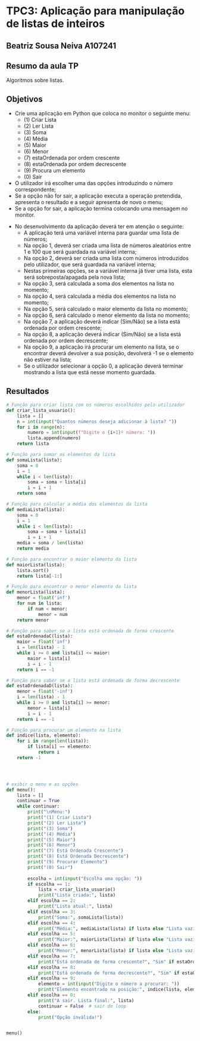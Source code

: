 # TPC3: Aplicação para manipulação de listas de inteiros

## Beatriz Sousa Neiva  A107241

## Resumo da aula TP
Algoritmos sobre listas.

## Objetivos 
- Crie uma aplicação em Python que coloca no monitor o seguinte menu:
    * (1) Criar Lista 
    * (2) Ler Lista
    * (3) Soma
    * (4) Média
    * (5) Maior
    * (6) Menor
    * (7) estaOrdenada por ordem crescente
    * (8) estaOrdenada por ordem decrescente
    * (9) Procura um elemento
    * (0) Sair
- O utilizador irá escolher uma das opções introduzindo o número correspondente;
- Se a opção não for sair, a aplicação executa a operação pretendida, apresenta o resultado e a seguir apresenta de novo o menu;
- Se a opção for sair, a aplicação termina colocando uma mensagem no monitor.

* No desenvolvimento da aplicação deverá ter em atenção o seguinte:
    - A aplicação terá uma variável interna para guardar uma lista de números;
    - Na opção 1, deverá ser criada uma lista de números aleatórios entre 1 e 100 que será guardada na variável interna;
    - Na opção 2, deverá ser criada uma lista com números introduzidos pelo utilizador, que será guardada na variável interna;
    - Nestas primeiras opções, se a variável interna já tiver uma lista, esta será sobreposta/apagada pela nova lista;
    - Na opção 3, será calculada a soma dos elementos na lista no momento;
    - Na opção 4, será calculada a média dos elementos na lista no momento;
    - Na opção 5, será calculado o maior elemento da lista no momento;
    - Na opção 6, será calculado o menor elemento da lista no momento;
    - Na opção 7, a aplicação deverá indicar (Sim/Não) se a lista está ordenada por ordem crescente;
    - Na opção 8, a aplicação deverá indicar (Sim/Não) se a lista está ordenada por ordem decrescente;
    - Na opção 9, a aplicação irá procurar um elemento na lista, se o encontrar deverá devolver a sua posição, devolverá -1 se o elemento não estiver na lista;
    - Se o utilizador selecionar a opção 0, a aplicação deverá terminar mostrando a lista que está nesse momento guardada.
 
## Resultados

``` python
# Função para criar lista com os números escolhidos pelo utilizador
def criar_lista_usuario():
    lista = []
    n = int(input("Quantos números deseja adicionar à lista? "))
    for i in range(n):
        numero = int(input(f"Digite o {i+1}º número: "))
        lista.append(numero)
    return lista

# Função para somar os elementos da lista
def somaLista(lista):
    soma = 0
    i = 1
    while i < len(lista):
        soma = soma + lista[i]
        i = i + 1
    return soma

# Função para calcular a média dos elementos da lista
def mediaLista(lista):
    soma = 0
    i = 1
    while i < len(lista):
        soma = soma + lista[i]
        i = i + 1
    media = soma / len(lista)
    return media

# Função para encontrar o maior elemento da lista
def maiorLista(lista):
    lista.sort()
    return lista[-1:]

# Função para encontrar o menor elemento da lista
def menorLista(lista):
    menor = float('inf')
    for num in lista:
        if num < menor:
            menor = num
    return menor

# Função para saber se a lista está ordenada de forma crescente
def estaOrdenadaC(lista):
    maior = float('inf')
    i = len(lista) - 1
    while i >= 0 and lista[i] <= maior:
        maior = lista[i]
        i = i - 1
    return i == -1

# Função para saber se a lista está ordenada de forma decrescente
def estaOrdenadaD(lista):
    menor = float('-inf')
    i = len(lista) - 1
    while i >= 0 and lista[i] >= menor:
        menor = lista[i]
        i = i - 1
    return i == -1

# Função para procurar um elemento na lista
def indice(lista, elemento):
    for i in range(len(lista)):
        if lista[i] == elemento:
            return i
    return -1




# exibir o menu e as opções
def menu():
    lista = []
    continuar = True
    while continuar:
        print("\nMenu:")
        print("(1) Criar Lista")
        print("(2) Ler Lista")
        print("(3) Soma")
        print("(4) Média")
        print("(5) Maior")
        print("(6) Menor")
        print("(7) Está Ordenada Crescente")
        print("(8) Está Ordenada Decrescente")
        print("(9) Procurar Elemento")
        print("(0) Sair")
        
        escolha = int(input("Escolha uma opção: "))
        if escolha == 1:
            lista = criar_lista_usuario()
            print("Lista criada:", lista)
        elif escolha == 2:
            print("Lista atual:", lista)
        elif escolha == 3:
            print("Soma:", somaLista(lista))
        elif escolha == 4:
            print("Média:", mediaLista(lista) if lista else "Lista vazia")
        elif escolha == 5:
            print("Maior:", maiorLista(lista) if lista else "Lista vazia")
        elif escolha == 6:
            print("Menor:", menorLista(lista) if lista else "Lista vazia")
        elif escolha == 7:
            print("Está ordenada de forma crescente?", "Sim" if estaOrdenadaC(lista) else "Não")
        elif escolha == 8:
            print("Está ordenada de forma decrescente?", "Sim" if estaOrdenadaD(lista) else "Não")
        elif escolha == 9:
            elemento = int(input("Digite o número a procurar: "))
            print("Elemento encontrado na posição:", indice(lista, elemento))
        elif escolha == 0:
            print("A sair. Lista final:", lista)
            continuar = False  # sair do loop
        else:
            print("Opção inválida!")


menu()
```

